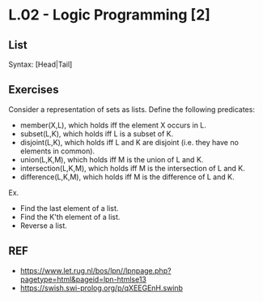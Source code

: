 
# L.02 - Logic Programming [2] 

## List 

Syntax:  [Head|Tail]  

## Exercises

Consider a representation of sets as lists. Define the following predicates:  
- member(X,L), which holds iff the element X occurs in L.
- subset(L,K), which holds iff L is a subset of K.
- disjoint(L,K), which holds iff L and K are disjoint (i.e. they have no elements in common).
- union(L,K,M), which holds iff M is the union of L and K.
- intersection(L,K,M), which holds iff M is the intersection of L and K.
- difference(L,K,M), which holds iff M is the difference of L and K.

Ex.  
- Find the last element of a list.
- Find the K'th element of a list.
- Reverse a list.


## REF
- https://www.let.rug.nl/bos/lpn//lpnpage.php?pagetype=html&pageid=lpn-htmlse13
- https://swish.swi-prolog.org/p/qXEEGEnH.swinb

